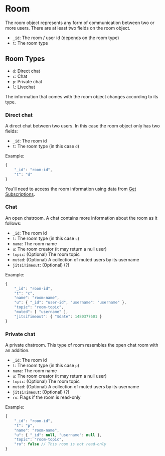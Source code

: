 # Room

The room object represents any form of communication between two or more users. There are at least two fields on the room object.

* `_id`: The room / user id \(depends on the room type\)
* `t`: The room type

## Room Types

* `d`: Direct chat
* `c`: Chat
* `p`: Private chat
* `l`: Livechat

The information that comes with the room object changes according to its type.

### Direct chat

A direct chat between two users. In this case the room object only has two fields:

* `_id`: The room id
* `t`: The room type \(in this case `d`\)

Example:

```javascript
{
    "_id": "room-id",
    "t": "d"
}
```

You'll need to access the room information using data from [Get Subscriptions](https://docs.rocket.chat/developer-guides/realtime-api/method-calls/get-subscriptions).

### Chat

An open chatroom. A chat contains more information about the room as it follows:

* `_id`: The room id
* `t`: The room type \(in this case `c`\)
* `name`: The room name
* `u`: The room creator \(it may return a null user\)
* `topic`: \(Optional\) The room topic
* `muted`: \(Optional\) A collection of muted users by its username
* `jitsiTimeout`: \(Optional\) \(?\)

Example:

```javascript
{
    "_id": "room-id",
    "t": "c",
    "name": "room-name",
    "u": { "_id": "user-id", "username": "username" },
    "topic": "room-topic",
    "muted": [ "username" ],
    "jitsiTimeout": { "$date": 1480377601 }
}
```

### Private chat

A private chatroom. This type of room resembles the open chat room with an addition.

* `_id`: The room id
* `t`: The room type \(in this case `p`\)
* `name`: The room name
* `u`: The room creator \(it may return a null user\)
* `topic`: \(Optional\) The room topic
* `muted`: \(Optional\) A collection of muted users by its username
* `jitsiTimeout`: \(Optional\) \(?\)
* `ro`: Flags if the room is read-only

Example:

```javascript
{
    "_id": "room-id",
    "t": "p",
    "name": "room-name",
    "u": { "_id": null, "username": null },
    "topic": "room-topic",
    "ro": false // This room is not read-only
}
```

